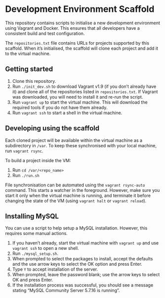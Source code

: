 # Development Environment Scaffold
This repository contains scripts to initialise a new development environment using Vagrant and Docker. This ensures that
all developers have a consistent build and test configuration.

The `repositories.txt` file contains URLs for projects supported by this scaffold. When it’s initialised, the scaffold
will clone each project and add it to the virtual machine.

## Getting started
1. Clone this repository. 
2. Run `./init_dev.sh` to download Vagrant v1.9 (if you don’t already have it) and clone all of the repositories listed
in `repositories.txt`. If Vagrant was downloaded, you will need to install it and re-run the script.
3. Run `vagrant up` to start the virtual machine. This will download the required tools if you do not have them already.
4. Run `vagrant ssh` to start a shell in the virtual machine.

## Developing using the scaffold
Each cloned project will be available within the virtual machine as a subdirectory in `/var`. To keep these synchronised
with your local machine, run `vagrant rsync`. 

To build a project inside the VM:

1. Run `cd /var/<repo_name>`
2. Run `./run.sh`

File synchronisation can be automated using the `vagrant rsync-auto` command. This starts a watcher in the foreground.
However, make sure you start it only when the virtual machine is running, and terminate it before changing the state of
the VM (using `vagrant halt` or `vagrant reload`).

## Installing MySQL
You can use a script to help setup a MySQL installation. However, this requires some manual
actions.

1. If you haven’t already, start the virtual machine with `vagrant up` and use `vagrant ssh` to open a new shell.
2. Run `./mysql_setup.sh`.
3. When prompted to select the packages to install, accept the defaults and the use arrow keys to select the OK option and press Enter.
4. Type `Y` to accept installation of the server.
5. When prompted, leave the password blank; use the arrow keys to select OK and press Enter.
6. If the installation process was successful, you should see a message stating “MySQL Community Server 5.7.16 is running”.
